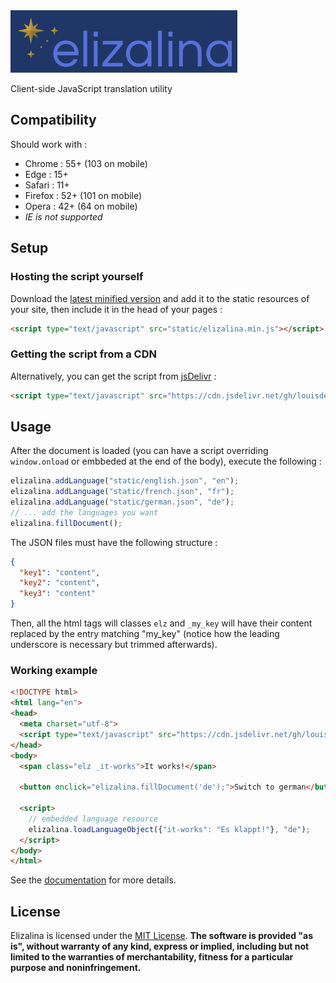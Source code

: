 <img src="elizalina.svg" height="100px">

Client-side JavaScript translation utility

## Compatibility

Should work with :
* Chrome : 55+ (103 on mobile)
* Edge : 15+
* Safari : 11+
* Firefox : 52+ (101 on mobile)
* Opera : 42+ (64 on mobile)
* *IE is not supported*

## Setup

### Hosting the script yourself

Download the [latest minified version](https://github.com/louisdevie/elizalina/releases/download/v2.1.0/elizalina.min.js)
and add it to the static resources of your site, then include it in the head of your pages :

```html
<script type="text/javascript" src="static/elizalina.min.js"></script>
```

### Getting the script from a CDN

Alternatively, you can get the script from [jsDelivr](https://jsdelivr.com) :

```html
<script type="text/javascript" src="https://cdn.jsdelivr.net/gh/louisdevie/elizalina@2.1.0/elizalina.min.js"></script>
```


## Usage

After the document is loaded (you can have a script overriding `window.onload` or embbeded at the end of the body), execute the following :

```js
elizalina.addLanguage("static/english.json", "en");
elizalina.addLanguage("static/french.json", "fr");
elizalina.addLanguage("static/german.json", "de");
// ... add the languages you want
elizalina.fillDocument();
```

The JSON files must have the following structure :

```json
{
  "key1": "content",
  "key2": "content",
  "key3": "content"
}
```

Then, all the html tags will classes `elz` and `_my_key` will have their content replaced by the entry matching "my_key" (notice how the leading underscore is necessary but trimmed afterwards).

### Working example

```html
<!DOCTYPE html>
<html lang="en">
<head>
  <meta charset="utf-8">
  <script type="text/javascript" src="https://cdn.jsdelivr.net/gh/louisdevie/elizalina@2.1.0/elizalina.min.js"></script>
</head>
<body>
  <span class="elz _it-works">It works!</span>

  <button onclick="elizalina.fillDocument('de');">Switch to german</button>
  
  <script>
    // embedded language resource
    elizalina.loadLanguageObject({"it-works": "Es klappt!"}, "de");
  </script>
</body>
</html>
```

See the [documentation](DOC.md) for more details.


## License

Elizalina is licensed under the [MIT License](https://github.com/louisdevie/elizalina/blob/main/LICENSE). **The software is provided "as is", without warranty of any kind, express or implied, including but not limited to the warranties of merchantability, fitness for a particular purpose and noninfringement.**
